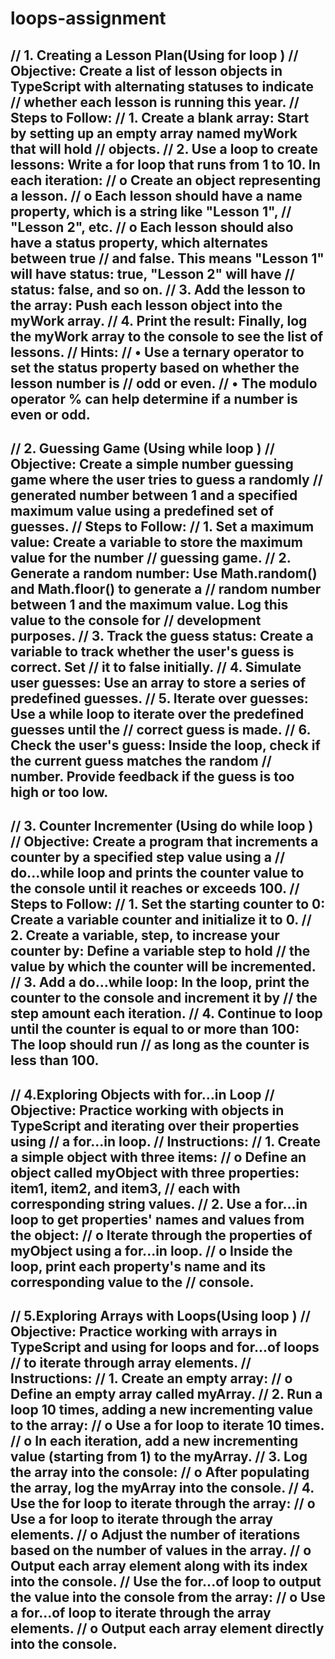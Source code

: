 # loops-assignment
// 1. Creating a Lesson Plan(Using for loop )
// Objective: Create a list of lesson objects in TypeScript with alternating statuses to indicate
// whether each lesson is running this year.
// Steps to Follow:
// 1. Create a blank array: Start by setting up an empty array named myWork that will hold
// objects.
// 2. Use a loop to create lessons: Write a for loop that runs from 1 to 10. In each iteration:
// o Create an object representing a lesson.
// o Each lesson should have a name property, which is a string like "Lesson 1",
// "Lesson 2", etc.
// o Each lesson should also have a status property, which alternates between true
// and false. This means "Lesson 1" will have status: true, "Lesson 2" will have
// status: false, and so on.
// 3. Add the lesson to the array: Push each lesson object into the myWork array.
// 4. Print the result: Finally, log the myWork array to the console to see the list of lessons.
// Hints:
// • Use a ternary operator to set the status property based on whether the lesson number is
// odd or even.
// • The modulo operator % can help determine if a number is even or odd.
-------------------------------------------------------------------------------------------------------------------------------------------------
// 2. Guessing Game (Using while loop )
// Objective: Create a simple number guessing game where the user tries to guess a randomly
// generated number between 1 and a specified maximum value using a predefined set of guesses.
// Steps to Follow:
// 1. Set a maximum value: Create a variable to store the maximum value for the number
// guessing game.
// 2. Generate a random number: Use Math.random() and Math.floor() to generate a
// random number between 1 and the maximum value. Log this value to the console for
// development purposes.
// 3. Track the guess status: Create a variable to track whether the user's guess is correct. Set
// it to false initially.
// 4. Simulate user guesses: Use an array to store a series of predefined guesses.
// 5. Iterate over guesses: Use a while loop to iterate over the predefined guesses until the
// correct guess is made.
// 6. Check the user's guess: Inside the loop, check if the current guess matches the random
// number. Provide feedback if the guess is too high or too low.
-----------------------------------------------------------------------------------------------------------------------------------------------
// 3. Counter Incrementer (Using do while loop )
// Objective: Create a program that increments a counter by a specified step value using a
// do...while loop and prints the counter value to the console until it reaches or exceeds 100.
// Steps to Follow:
// 1. Set the starting counter to 0: Create a variable counter and initialize it to 0.
// 2. Create a variable, step, to increase your counter by: Define a variable step to hold
// the value by which the counter will be incremented.
// 3. Add a do...while loop: In the loop, print the counter to the console and increment it by
// the step amount each iteration.
// 4. Continue to loop until the counter is equal to or more than 100: The loop should run
// as long as the counter is less than 100.
------------------------------------------------------------------------------------------------------------------------------------------------
// 4.Exploring Objects with for...in Loop
// Objective: Practice working with objects in TypeScript and iterating over their properties using
// a for...in loop.
// Instructions:
// 1. Create a simple object with three items:
// o Define an object called myObject with three properties: item1, item2, and item3,
// each with corresponding string values.
// 2. Use a for...in loop to get properties' names and values from the object:
// o Iterate through the properties of myObject using a for...in loop.
// o Inside the loop, print each property's name and its corresponding value to the
// console.
-----------------------------------------------------------------------------------------------------------------------------------------------
// 5.Exploring Arrays with Loops(Using loop )
// Objective: Practice working with arrays in TypeScript and using for loops and for...of loops
// to iterate through array elements.
// Instructions:
// 1. Create an empty array:
// o Define an empty array called myArray.
// 2. Run a loop 10 times, adding a new incrementing value to the array:
// o Use a for loop to iterate 10 times.
// o In each iteration, add a new incrementing value (starting from 1) to the myArray.
// 3. Log the array into the console:
// o After populating the array, log the myArray into the console.
// 4. Use the for loop to iterate through the array:
// o Use a for loop to iterate through the array elements.
// o Adjust the number of iterations based on the number of values in the array.
// o Output each array element along with its index into the console.
// Use the for...of loop to output the value into the console from the array:
// o Use a for...of loop to iterate through the array elements.
// o Output each array element directly into the console.
----------------------------------------------------------------------------------------------------------------------------------------------
